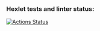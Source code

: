 ### Hexlet tests and linter status:
[![Actions Status](https://github.com/ikievite/python-project-lvl4/workflows/hexlet-check/badge.svg)](https://github.com/ikievite/python-project-lvl4/actions)